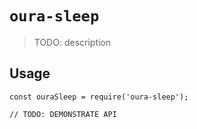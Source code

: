 # `oura-sleep`

> TODO: description

## Usage

```
const ouraSleep = require('oura-sleep');

// TODO: DEMONSTRATE API
```

